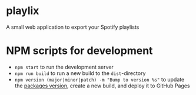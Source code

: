 # playlix

A small web application to export your Spotify playlists

# NPM scripts for development

- `npm start` to run the development server
- `npm run build` to run a new build to the `dist`-directory
- `npm version (major|minor|patch) -m "Bump to version %s"` to update the [packages version](https://docs.npmjs.com/cli/version), create a new build, and deploy it to GitHub Pages
